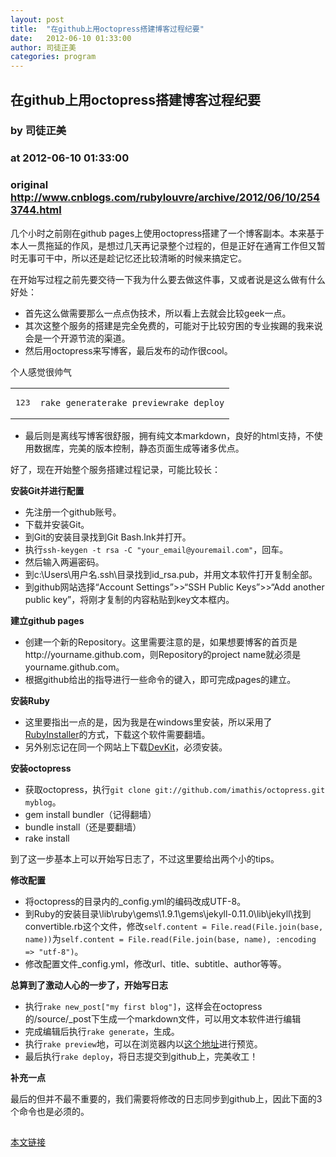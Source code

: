 ```yaml
---
layout: post
title:  "在github上用octopress搭建博客过程纪要"
date:   2012-06-10 01:33:00
author: 司徒正美
categories: program
---
```


## 在github上用octopress搭建博客过程纪要
### by 司徒正美
### at 2012-06-10 01:33:00
### original <http://www.cnblogs.com/rubylouvre/archive/2012/06/10/2543744.html>

<p>几个小时之前刚在github pages上使用octopress搭建了一个博客副本。本来基于本人一贯拖延的作风，是想过几天再记录整个过程的，但是正好在通宵工作但又暂时无事可干中，所以还是趁记忆还比较清晰的时候来搞定它。</p><p>在开始写过程之前先要交待一下我为什么要去做这件事，又或者说是这么做有什么好处：</p><ul><li>首先这么做需要那么一点点伪技术，所以看上去就会比较geek一点。</li><li>其次这整个服务的搭建是完全免费的，可能对于比较穷困的专业挨踢的我来说会是一个开源节流的渠道。</li><li>然后用octopress来写博客，最后发布的动作很cool。</li></ul><span>个人感觉很帅气 </span><div><table><tr><td><pre><span>1</span><span>2</span><span>3</span></pre></td><td><pre><code><span>rake generate</span><span>rake preview</span><span>rake deploy</span></code></pre></td></tr></table></div><ul><li>最后则是离线写博客很舒服，拥有纯文本markdown，良好的html支持，不使用数据库，完美的版本控制，静态页面生成等诸多优点。</li></ul><p>好了，现在开始整个服务搭建过程记录，可能比较长：</p><p><strong>安装Git并进行配置</strong></p><ul><li>先注册一个github账号。</li><li>下载并安装Git。</li><li>到Git的安装目录找到Git Bash.lnk并打开。</li><li>执行<code>ssh-keygen -t rsa -C "your_email@youremail.com"</code>，回车。</li><li>然后输入两遍密码。</li><li>到c:\Users\用户名.ssh\目录找到id_rsa.pub，并用文本软件打开复制全部。</li><li>到github网站选择“Account Settings”&gt;&gt;“SSH Public Keys”&gt;&gt;“Add another public key”，将刚才复制的内容粘贴到key文本框内。</li></ul><p><strong>建立github pages</strong></p><ul><li>创建一个新的Repository。这里需要注意的是，如果想要博客的首页是http://yourname.github.com，则Repository的project name就必须是yourname.github.com。</li><li>根据github给出的指导进行一些命令的键入，即可完成pages的建立。</li></ul><p><strong>安装Ruby</strong></p><ul><li>这里要指出一点的是，因为我是在windows里安装，所以采用了<a href="http://rubyinstaller.org/">RubyInstaller</a>的方式，下载这个软件需要翻墙。</li><li>另外别忘记在同一个网站上下载<a href="http://rubyinstaller.org/add-ons/devkit/">DevKit</a>，必须安装。</li></ul><p><strong>安装octopress</strong></p><ul><li>获取octopress，执行<code>git clone git://github.com/imathis/octopress.git myblog</code>。</li><li>gem install bundler（记得翻墙）</li><li>bundle install（还是要翻墙）</li><li>rake install</li></ul><p>到了这一步基本上可以开始写日志了，不过这里要给出两个小的tips。</p><p><strong>修改配置</strong></p><ul><li>将octopress的目录内的_config.yml的编码改成UTF-8。</li><li>到Ruby的安装目录\lib\ruby\gems\1.9.1\gems\jekyll-0.11.0\lib\jekyll\找到convertible.rb这个文件，修改<code>self.content = File.read(File.join(base, name))</code>为<code>self.content = File.read(File.join(base, name), :encoding =&gt; &quot;utf-8&quot;)</code>。</li><li>修改配置文件_config.yml，修改url、title、subtitle、author等等。</li></ul><p><strong>总算到了激动人心的一步了，开始写日志</strong></p><ul><li>执行<code>rake new_post["my first blog"]</code>，这样会在octopress的/source/_post下生成一个markdown文件，可以用文本软件进行编辑</li><li>完成编辑后执行<code>rake generate</code>，生成。</li><li>执行<code>rake preview</code>地，可以在浏览器内以<a href="http://127.0.0.1:4000">这个地址</a>进行预览。</li><li>最后执行<code>rake deploy</code>，将日志提交到github上，完美收工！</li></ul><p><strong>补充一点</strong></p><p>最后的但并不最不重要的，我们需要将修改的日志同步到github上，因此下面的3个命令也是必须的。</p><img src="http://www.cnblogs.com/rubylouvre/aggbug/2543744.html?type=1" width="1" height="1" alt=""><p><a href="http://www.cnblogs.com/rubylouvre/archive/2012/06/10/2543744.html">本文链接</a></p>